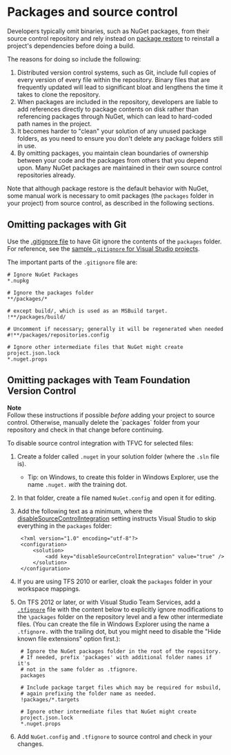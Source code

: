# Packages and source control

Developers typically omit binaries, such as NuGet packages, from their source control repository and rely instead on [package restore](/ndocs/consume-packages/package-restore) to reinstall a project's dependencies before doing a build.

The reasons for doing so include the following:

1. Distributed version control systems, such as Git, include full copies of every version of every file within the repository. Binary files that are frequently updated will lead to significant bloat and lengthens the time it takes to clone the repository.
2. When packages are included in the repository, developers are liable to add references directly to package contents on disk rather than referencing packages through NuGet, which can lead to hard-coded path names in the project.
3. It becomes harder to "clean" your solution of any unused package folders, as you need to ensure you don't delete any package folders still in use.
4. By omitting packages, you maintain clean boundaries of ownership between your code and the packages from others that you depend upon. Many NuGet packages are maintained in their own source control repositories already.

Note that although package restore is the default behavior with NuGet, some manual work is necessary to omit packages (the `packages` folder in your project) from source control, as described in the following sections.

## Omitting packages with Git

Use the [.gitignore file](https://www.kernel.org/pub/software/scm/git/docs/gitignore.html) to have Git ignore the contents of the `packages` folder. For reference, see the [sample `.gitignore` for Visual Studio projects](https://github.com/github/gitignore/blob/master/VisualStudio.gitignore).

The important parts of the `.gitignore` file are:

	# Ignore NuGet Packages
	*.nupkg

	# Ignore the packages folder
	**/packages/*

	# except build/, which is used as an MSBuild target.
	!**/packages/build/

	# Uncomment if necessary; generally it will be regenerated when needed
	#!**/packages/repositories.config

	# Ignore other intermediate files that NuGet might create
	project.json.lock
	*.nuget.props


## Omitting packages with Team Foundation Version Control

<div class="block-callout-info">
	<strong>Note</strong><br>
	Follow these instructions if possible <em>before</em> adding your project to source control. Otherwise, manually delete the `packages` folder from your repository and check in that change before continuing.
</div>

To disable source control integration with TFVC for selected files:

1. Create a folder called `.nuget` in your solution folder (where the `.sln` file is).
	* Tip: on Windows, to create this folder in Windows Explorer, use the name `.nuget.` *with* the training dot.
2. In that folder, create a file named `NuGet.config` and open it for editing.
3. Add the following text as a minimum, where the [disableSourceControlIntegration](/ndocs/schema/nuget.config-file#solution-section) setting instructs Visual Studio to skip everything in the `packages` folder:

		<?xml version="1.0" encoding="utf-8"?>
		<configuration>
			<solution>
				<add key="disableSourceControlIntegration" value="true" />
			</solution>
		</configuration>

4. If you are using TFS 2010 or earlier, cloak the `packages` folder in your workspace mappings.
5. On TFS 2012 or later, or with Visual Studio Team Services, add a [`.tfignore`](https://msdn.microsoft.com/en-us/library/ms245454.aspx#tfignore) file with the content below to explicitly ignore modifications to the `\packages` folder on the repository level and a few other intermediate files. (You can create the file in Windows Explorer using the name a `.tfignore.` with the trailing dot, but you might need to disable the "Hide known file extensions" option first.):

		# Ignore the NuGet packages folder in the root of the repository.
        # If needed, prefix 'packages' with additional folder names if it's
        # not in the same folder as .tfignore.
		packages
	
		# Include package target files which may be required for msbuild,
        # again prefixing the folder name as needed.
		!packages/*.targets

		# Ignore other intermediate files that NuGet might create
		project.json.lock
		*.nuget.props

5. Add `NuGet.config` and `.tfignore` to source control and check in your changes.